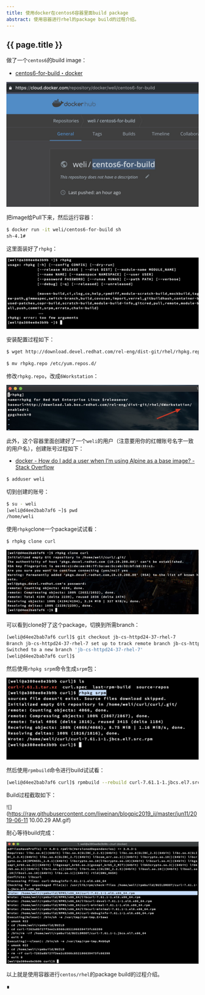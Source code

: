 ```yaml
---
title: 使用docker在centos6容器里面build package
abstract: 使用容器进行rhel的package build的过程介绍。
---
```


## {{ page.title }} 

做了一个`centos6`的build image：

* [centos6-for-build・docker](https://cloud.docker.com/repository/docker/weli/centos6-for-build)

![](https://raw.githubusercontent.com/liweinan/blogpic2019_ii/master/jun11/0CDC94DF-17DF-41F3-82B3-BABB95691E50.png)

把image给Pull下来，然后运行容器：

```bash
$ docker run -it weli/centos6-for-build sh
sh-4.1#
```

这里面装好了`rhpkg`：

![](https://raw.githubusercontent.com/liweinan/blogpic2019_ii/master/jun11/FD964058-C9EE-4297-A50B-89C65DE6C2BF.png)

安装配置过程如下：

```bash
$ wget http://download.devel.redhat.com/rel-eng/dist-git/rhel/rhpkg.repo
```

```bash
$ mv rhpkg.repo /etc/yum.repos.d/
```

修改`rhpkg.repo`，改成`6Workstation`：

![](https://raw.githubusercontent.com/liweinan/blogpic2019_ii/master/jun11/B0074FC2-1C60-4459-8063-945222EF2D9B.png)

此外，这个容器里面创建好了一个`weli`的用户（注意要用你的红帽账号名字一致的用户名），创建账号过程如下：

* [docker - How do I add a user when I’m using Alpine as a base image? - Stack Overflow](https://stackoverflow.com/questions/49955097/how-do-i-add-a-user-when-im-using-alpine-as-a-base-image)

```bash
$ adduser weli
```

切到创建的账号：

```bash
$ su - weli
[weli@d4ee2bab7af6 ~]$ pwd
/home/weli
```

使用`rhpkg`clone一个package试试看：

```bash
$ rhpkg clone curl
```

![](https://raw.githubusercontent.com/liweinan/blogpic2019_ii/master/jun11/65C4FA5F-CB93-416A-85DC-C0EAE387BFCA.png)

可以看到clone好了这个package，切换到所需branch：

```bash
[weli@d4ee2bab7af6 curl]$ git checkout jb-cs-httpd24-37-rhel-7
Branch jb-cs-httpd24-37-rhel-7 set up to track remote branch jb-cs-httpd24-37-rhel-7 from origin.
Switched to a new branch 'jb-cs-httpd24-37-rhel-7'
[weli@d4ee2bab7af6 curl]$
```

然后使用`rhpkg srpm`命令生成`srpm`包：

![](https://raw.githubusercontent.com/liweinan/blogpic2019_ii/master/jun11/19EB68FE-E6D3-4209-9785-849A959DAB4C.png)

然后使用`rpmbuild`命令进行build试试看：

```bash
[weli@d4ee2bab7af6 curl]$ rpmbuild --rebuild curl-7.61.1-1.jbcs.el7.src.rpm
```

Build过程截取如下：

![](https://raw.githubusercontent.com/liweinan/blogpic2019_ii/master/jun11/2019-06-11 10.00.29 AM.gif)

耐心等待build完成：

![](https://raw.githubusercontent.com/liweinan/blogpic2019_ii/master/jun11/3AC6E62A-5F9F-44D5-B78A-29CBE7C79DC3.png)

以上就是使用容器进行`centos/rhel`的package build的过程介绍。

∎
